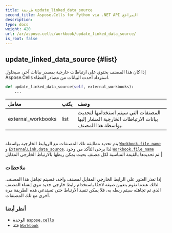 ```yaml
---
title: طريقة update_linked_data_source
second_title: Aspose.Cells for Python via .NET API المراجع
description:
type: docs
weight: 420
url: /ar/aspose.cells/workbook/update_linked_data_source/
is_root: false
---
```

##  update_linked_data_source {#list}
إذا كان هذا المصنف يحتوي على ارتباطات خارجية بمصدر بيانات آخر،
سيحاول Aspose.Cells استرداد أحدث البيانات من مصادر العطاء.



```python
def update_linked_data_source(self, external_workbooks):
    ...
```


| معامل| يكتب| وصف|
| :- | :- | :- |
| external_workbooks | list | المصنفات التي سيتم استخدامها لتحديث بيانات الارتباطات الخارجية المشار إليها بواسطة هذا المصنف.<br/>يتم تحديد مطابقة تلك المصنفات مع الروابط الخارجية بواسطة [`Workbook.file_name`](/cells/python-net/ar/aspose.cells/workbook#file_name)<br/>و [`ExternalLink.data_source`](/cells/python-net/ar/aspose.cells/externallink#data_source). لذا يرجى التأكد من وجود [`Workbook.file_name`](/cells/python-net/ar/aspose.cells/workbook#file_name)<br/> تم تحديدها بالقيمة المناسبة لكل مصنف بحيث يمكن ربطها بالارتباط الخارجي المقابل.|
###  ملاحظات

إذا تعذر العثور على الرابط الخارجي المقابل لمصنف واحد، فسيتم تجاهل هذا المصنف.
لذلك عندما تقوم بتعيين صيغة لاحقًا باستخدام رابط خارجي جديد تنوي إنشاء المصنف الذي تم تجاهله
سيتم ربطه به، فلا يمكن تنفيذ الارتباط حتى تستدعي هذه الطريقة مرة أخرى مع تلك المصنفات.


###  أنظر أيضا
* الوحدة [`aspose.cells`](../../)
* فئة [`Workbook`](/cells/python-net/ar/aspose.cells/workbook)
